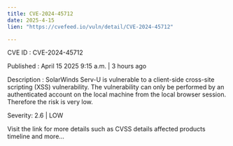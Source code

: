```yaml
---
title: CVE-2024-45712
date: 2025-4-15
lien: "https://cvefeed.io/vuln/detail/CVE-2024-45712"

---
```


CVE ID : CVE-2024-45712

Published :  April 15
2025
9:15 a.m. | 3 hours ago

Description : SolarWinds Serv-U is vulnerable to a client-side cross-site scripting (XSS) vulnerability. The vulnerability can only be performed by an authenticated account
on the local machine
from the local browser session. Therefore the risk is very low.

Severity: 2.6 | LOW

Visit the link for more details
such as CVSS details
affected products
timeline
and more...
